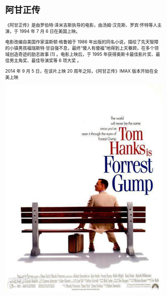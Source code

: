 # 阿甘正传

《阿甘正传》是由罗伯特·泽米吉斯执导的电影，由汤姆·汉克斯、罗宾·怀特等人主演，于 1994 年 7 月 6 日在美国上映。

电影改编自美国作家温斯顿·格鲁姆于 1986 年出版的同名小说，描绘了先天智障的小镇男孩福瑞斯特·甘自强不息，最终“傻人有傻福”地得到上天眷顾，在多个领域创造奇迹的励志故事 [1] 。电影上映后，于 1995 年获得奥斯卡最佳影片奖、最佳男主角奖、最佳导演奖等 6 项大奖 。

2014 年 9 月 5 日，在该片上映 20 周年之际，《阿甘正传》IMAX 版本开始在全美上映

![海报](./images/阿甘正传.jpg)
